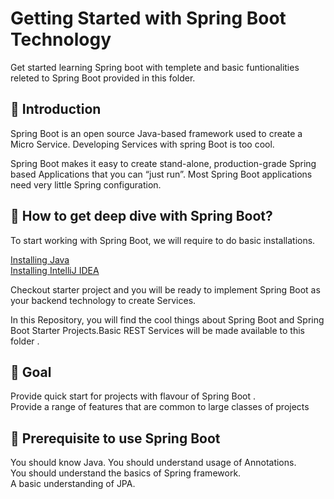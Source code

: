# Getting Started with Spring Boot Technology

Get started learning Spring boot with templete  and basic funtionalities releted to Spring Boot provided in this folder.

## 📌 Introduction

Spring Boot is an open source Java-based framework used to create a Micro Service. Developing Services with spring Boot is too cool.

Spring Boot makes it easy to create stand-alone, production-grade Spring based Applications that you can “just run”. Most Spring Boot applications need very little Spring configuration.


## 📌 How to get deep dive with Spring Boot?

To start working with Spring Boot, we will require to do basic installations.

[Installing Java](https://www.java.com/en/download/help/download_options.html)<br>
[Installing IntelliJ IDEA](https://www.jetbrains.com/help/idea/installation-guide.html)

Checkout starter project and you will be ready to implement Spring Boot as your backend technology to create Services.<br>

In this Repository, you will find the cool things about Spring Boot and Spring Boot Starter Projects.Basic REST Services will be made available to this folder .

## 📌 Goal
Provide quick start for projects with flavour of Spring Boot .<br>
Provide a range of features that are common to large classes of projects


## 📌 Prerequisite to use Spring Boot
You should know Java. You should understand usage of Annotations.<br>
You should understand the basics of Spring framework.<br>
A basic understanding of JPA.



